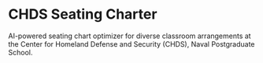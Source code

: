 # CHDS Seating Charter

AI-powered seating chart optimizer for diverse classroom arrangements at the Center for Homeland Defense and Security (CHDS), Naval Postgraduate School.
